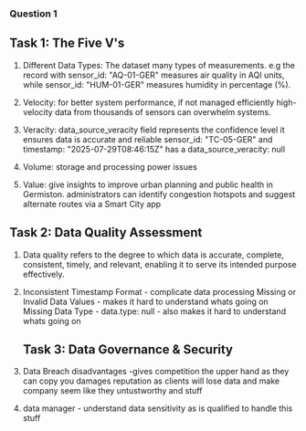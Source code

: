 ### Question 1

## Task 1: The Five V's

1. Different Data Types: The dataset many types of measurements. e.g the record with sensor_id: "AQ-01-GER" measures air quality in AQI units, while sensor_id: "HUM-01-GER" measures humidity in percentage (%).

2. Velocity: for better system performance, if not managed efficiently high-velocity data from thousands of sensors can overwhelm systems.

3. Veracity: data_source_veracity field represents the confidence level
it ensures data is accurate and reliable
sensor_id: "TC-05-GER" and timestamp: "2025-07-29T08:46:15Z" has a data_source_veracity: null

4. Volume: storage and processing power issues

5. Value: give insights to improve urban planning and public health in Germiston.
administrators can identify congestion hotspots and suggest alternate routes via a Smart City app

 ## Task 2: Data Quality Assessment

1. Data quality refers to the degree to which data is accurate, complete, consistent, timely, and relevant, enabling it to serve its intended purpose effectively.

2. Inconsistent Timestamp Format - complicate data processing
Missing or Invalid Data Values - makes it hard to understand whats going on
Missing Data Type - data.type: null - also makes it hard to understand whats going on

   ## Task 3: Data Governance & Security

2. Data Breach disadvantages
-gives competition the upper hand as they can copy you 
damages reputation as clients will lose data and make company seem like they untustworthy and stuff

3. data manager - understand data sensitivity as is qualified to handle this stuff
